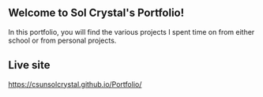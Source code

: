 ## Welcome to Sol Crystal's Portfolio!

In this portfolio, you will find the various projects I spent time on from either school or from personal projects.

## Live site

https://csunsolcrystal.github.io/Portfolio/

